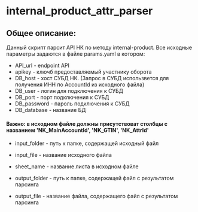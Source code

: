 # internal_product_attr_parser
## Общее описание:
Данный скрипт парсит API НК по методу internal-product. 
Все исходные параметры задаются в файле params.yaml в котором:
- API_url - endpoint API
- apikey - ключб предоставляемый участнику оборота
- DB_host - хост СУБД НК. (Запрос в СУБД использвется для получения ИНН по AccountId из исходного файла)
- DB_user - логин для подключения к СУБД
- DB_port - порт подключения к СУБД
- DB_password - пароль подключения к СУБД
- DB_database - название БД

#### Важно: в исходном файле должны присутствоват столбцы с названием 'NK_MainAccountId', 'NK_GTIN', 'NK_AttrId'
- input_folder - путь к папке, содержащей исходный файл
- input_file - название исходного файла
- sheet_name - название листа в исходном файле

- output_folder - путь к папке, содержащей файл с результатом парсинга
- output_file - название файла, содержащего файл с результатом парсинга
